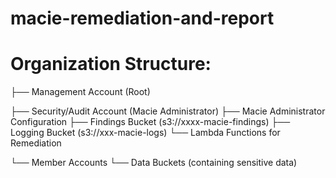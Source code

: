 # macie-remediation-and-report



# Organization Structure:

├── Management Account (Root)

├── Security/Audit Account (Macie Administrator)
  ├── Macie Administrator Configuration
  ├── Findings Bucket (s3://xxxx-macie-findings)
  ├── Logging Bucket (s3://xxx-macie-logs)
  └── Lambda Functions for Remediation

└── Member Accounts
    └── Data Buckets (containing sensitive data)
